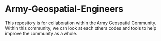 Army-Geospatial-Engineers
=========================

This repository is for collaboration within the Army Geospatial Community. Within this community, we can look at each others codes and tools to help improve the community as a whole.
